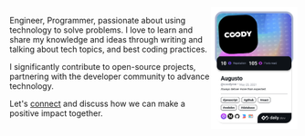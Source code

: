 <a href="https://app.daily.dev/coodyme">
    <img align="right"  src="./devcard.png" width="30%" alt="Dev Card"/>
</a>

Engineer, Programmer, passionate about using technology to solve problems. I love to learn and share my knowledge and ideas through writing and talking about tech topics, and best coding practices. 

I significantly contribute to open-source projects, partnering with the developer community to advance technology.

Let's [connect](https://linkedin.com/in/coodyme) and discuss how we can make a positive impact together.
